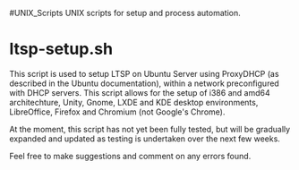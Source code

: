 #UNIX_Scripts
UNIX scripts for setup and process automation.


# ltsp-setup.sh
This script is used to setup LTSP on Ubuntu Server using ProxyDHCP (as described
in the Ubuntu documentation), within a network preconfigured with DHCP servers.
This script allows for the setup of i386 and amd64 architechture, Unity, Gnome,
LXDE and KDE desktop environments, LibreOffice, Firefox and Chromium (not Google's Chrome).

At the moment, this script has not yet been fully tested, but will be gradually expanded
and updated as testing is undertaken over the next few weeks.


Feel free to make suggestions and comment on any errors found.
